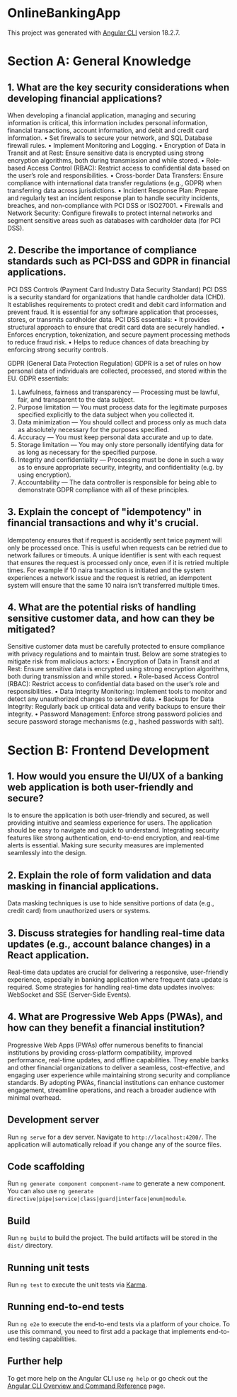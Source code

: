 # OnlineBankingApp

This project was generated with [Angular CLI](https://github.com/angular/angular-cli) version 18.2.7.

# Section A: General Knowledge
## 1. What are the key security considerations when developing financial applications?
When developing a financial application, managing and securing information is critical, this information includes personal information, financial transactions, account information, and debit and credit card information.
•	Set firewalls to secure your network, and SQL Database firewall rules.
•	Implement Monitoring and Logging.
•	Encryption of Data in Transit and at Rest: Ensure sensitive data is encrypted using strong encryption algorithms, both during transmission and while stored.
•	Role-based Access Control (RBAC): Restrict access to confidential data based on the user’s role and responsibilities.
•	Cross-border Data Transfers: Ensure compliance with international data transfer regulations (e.g., GDPR) when transferring data across jurisdictions.
•	Incident Response Plan: Prepare and regularly test an incident response plan to handle security incidents, breaches, and non-compliance with PCI DSS or ISO27001.
•	Firewalls and Network Security: Configure firewalls to protect internal networks and segment sensitive areas such as databases with cardholder data (for PCI DSS).

## 2. Describe the importance of compliance standards such as PCI-DSS and GDPR in financial applications.
PCI DSS Controls (Payment Card Industry Data Security Standard)
PCI DSS is a security standard for organizations that handle cardholder data (CHD). It establishes requirements to protect credit and debit card information and prevent fraud. It is essential for any software application that processes, stores, or transmits cardholder data.
PCI DSS essentials: 
•	It provides structural approach to ensure that credit card data are securely handled.
•	Enforces encryption, tokenization, and secure payment processing methods to reduce fraud risk.
•	Helps to reduce chances of data breaching by enforcing strong security controls.


GDPR (General Data Protection Regulation)
GDPR is a set of rules on how personal data of individuals are collected, processed, and stored within the EU.
GDPR essentials:
1.	Lawfulness, fairness and transparency — Processing must be lawful, fair, and transparent to the data subject.
2.	Purpose limitation — You must process data for the legitimate purposes specified explicitly to the data subject when you collected it.
3.	Data minimization — You should collect and process only as much data as absolutely necessary for the purposes specified.
4.	Accuracy — You must keep personal data accurate and up to date.
5.	Storage limitation — You may only store personally identifying data for as long as necessary for the specified purpose.
6.	Integrity and confidentiality — Processing must be done in such a way as to ensure appropriate security, integrity, and confidentiality (e.g. by using encryption).
7.	Accountability — The data controller is responsible for being able to demonstrate GDPR compliance with all of these principles.

## 3. Explain the concept of "idempotency" in financial transactions and why it's crucial.
Idempotency ensures that if request is accidently sent twice payment will only be processed once. This is useful when requests can be retried due to network failures or timeouts. A unique identifier is sent with each request that ensures the request is processed only once, even if it is retried multiple times. For example if 10 naira transaction is initiated and the system experiences a network issue and the request is retried, an idempotent system will ensure that the same 10 naira isn’t transferred multiple times.

## 4. What are the potential risks of handling sensitive customer data, and how can they be mitigated?
Sensitive customer data must be carefully protected to ensure compliance with privacy regulations and to maintain trust. Below are some strategies to mitigate risk from malicious actors:
•	Encryption of Data in Transit and at Rest: Ensure sensitive data is encrypted using strong encryption algorithms, both during transmission and while stored.
•	Role-based Access Control (RBAC): Restrict access to confidential data based on the user’s role and responsibilities.
•	Data Integrity Monitoring: Implement tools to monitor and detect any unauthorized changes to sensitive data.
•	Backups for Data Integrity: Regularly back up critical data and verify backups to ensure their integrity.
•	Password Management: Enforce strong password policies and secure password storage mechanisms (e.g., hashed passwords with salt).

# Section B: Frontend Development
## 1.	How would you ensure the UI/UX of a banking web application is both user-friendly and secure?
Is to ensure the application is both user-friendly and secured, as well providing intuitive and seamless experience for users. The application should be easy to navigate and quick to understand. Integrating security features like strong authentication, end-to-end encryption, and real-time alerts is essential. Making sure security measures are implemented seamlessly into the design.

## 2.	Explain the role of form validation and data masking in financial applications.
Data masking techniques is use to hide sensitive portions of data (e.g., credit card) from unauthorized users or systems.

## 3.	Discuss strategies for handling real-time data updates (e.g., account balance changes) in a React application.
Real-time data updates are crucial for delivering a responsive, user-friendly experience, especially in banking application where frequent data update is required. Some strategies for handling real-time data updates involves: WebSocket and SSE (Server-Side Events).

## 4.	What are Progressive Web Apps (PWAs), and how can they benefit a financial institution?
Progressive Web Apps (PWAs) offer numerous benefits to financial institutions by providing cross-platform compatibility, improved performance, real-time updates, and offline capabilities. They enable banks and other financial organizations to deliver a seamless, cost-effective, and engaging user experience while maintaining strong security and compliance standards. By adopting PWAs, financial institutions can enhance customer engagement, streamline operations, and reach a broader audience with minimal overhead.



## Development server

Run `ng serve` for a dev server. Navigate to `http://localhost:4200/`. The application will automatically reload if you change any of the source files.

## Code scaffolding

Run `ng generate component component-name` to generate a new component. You can also use `ng generate directive|pipe|service|class|guard|interface|enum|module`.

## Build

Run `ng build` to build the project. The build artifacts will be stored in the `dist/` directory.

## Running unit tests

Run `ng test` to execute the unit tests via [Karma](https://karma-runner.github.io).

## Running end-to-end tests

Run `ng e2e` to execute the end-to-end tests via a platform of your choice. To use this command, you need to first add a package that implements end-to-end testing capabilities.

## Further help

To get more help on the Angular CLI use `ng help` or go check out the [Angular CLI Overview and Command Reference](https://angular.dev/tools/cli) page.